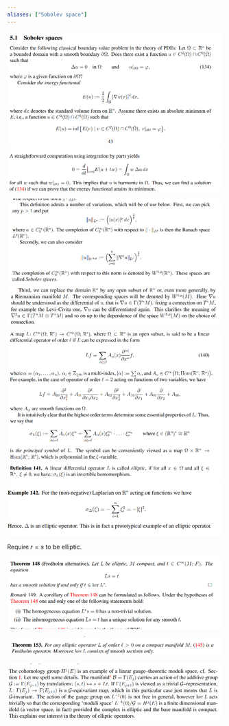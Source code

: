 ```yaml
---
aliases: ["Sobolev space"]
---
```


![](_attachments/Pasted%20image%2020210613130822.png)
![](_attachments/Pasted%20image%2020210613130850.png)

![](_attachments/Pasted%20image%2020210613130958.png)
![](_attachments/Pasted%20image%2020210613131036.png)

![Principal symbol](_attachments/Pasted%20image%2020210613131148.png)
![](_attachments/Pasted%20image%2020210613131242.png)

Require $r=s$ to be elliptic.

![](_attachments/Pasted%20image%2020210613131447.png)

![](_attachments/Pasted%20image%2020210613131618.png)

![Why elliptic operators are of interest in gauge theory](_attachments/Pasted%20image%2020210613131808.png)